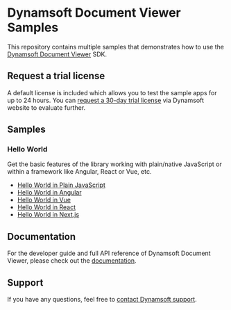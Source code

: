 # Dynamsoft Document Viewer Samples

This repository contains multiple samples that demonstrates how to use the [Dynamsoft Document Viewer](https://www.dynamsoft.com/document-viewer/docs/introduction/index.html?utm_source=sampleReadme) SDK.

## Request a trial license

A default license is included which allows you to test the sample apps for up to 24 hours. You can [request a 30-day trial license](https://www.dynamsoft.com/customer/license/trialLicense?product=ddv&utm_source=sampleReadme) via Dynamsoft website to evaluate further.

## Samples

### Hello World

Get the basic features of the library working with plain/native JavaScript or within a framework like Angular, React or Vue, etc.

* [Hello World in Plain JavaScript](/hello-world/hello-world.html)
* [Hello World in Angular](/hello-world/vue/)
* [Hello World in Vue](/hello-world/vue/)
* [Hello World in React](/hello-world/react-vite/)
* [Hello World in Next.js](/hello-world/vue/)

## Documentation

For the developer guide and full API reference of Dynamsoft Document Viewer, please check out the [documentation](https://www.dynamsoft.com/document-viewer/docs/introduction/index.html?utm_source=sampleReadme).

## Support

If you have any questions, feel free to [contact Dynamsoft support](https://www.dynamsoft.com/company/contact?utm_source=sampleReadme).


